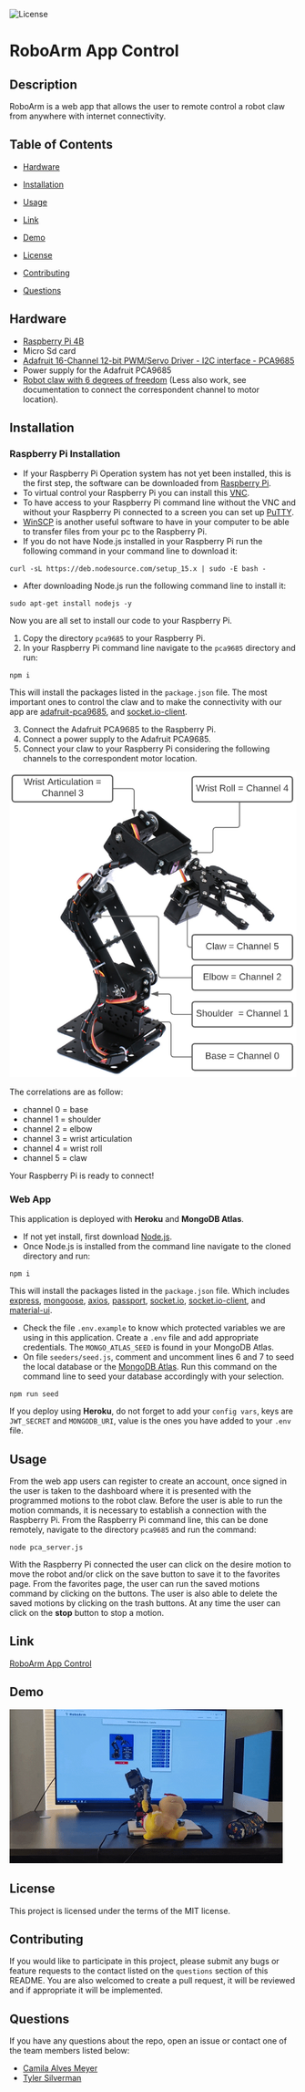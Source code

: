 ![License](https://img.shields.io/badge/license-MIT-blue)

# RoboArm App Control

## Description

RoboArm is a web app that allows the user to remote control a robot claw from anywhere with internet connectivity.

## Table of Contents

- [Hardware](#hardware)

- [Installation](#installation)

- [Usage](#usage)

- [Link](#link)

- [Demo](#Demo)

- [License](#license)

- [Contributing](#contributing)

- [Questions](#questions)

## Hardware

- [Raspberry Pi 4B](https://amzn.to/3kPjoPe)
- Micro Sd card
- [Adafruit 16-Channel 12-bit PWM/Servo Driver - I2C interface - PCA9685](https://amzn.to/3bieEi3)
- Power supply for the Adafruit PCA9685
- [Robot claw with 6 degrees of freedom](https://amzn.to/3biSImM) (Less also work, see
  documentation to connect the correspondent channel to motor
  location).

## Installation

### Raspberry Pi Installation

- If your Raspberry Pi Operation system has not yet been installed, this is the first step, the software can be downloaded from [Raspberry Pi](https://www.raspberrypi.org/software/).
- To virtual control your Raspberry Pi you can install this [VNC](https://www.raspberrypi.org/documentation/remote-access/vnc/).
- To have access to your Raspberry Pi command line without the VNC and without your Raspberry Pi connected to a screen you can set up [PuTTY](https://www.chiark.greenend.org.uk/~sgtatham/putty/latest.html).
- [WinSCP](https://winscp.net/eng/download.php) is another useful software to have in your computer to be able to transfer files from your pc to the Raspberry Pi.
- If you do not have Node.js installed in your Raspberry Pi run the following command in your command line to download it:

```
curl -sL https://deb.nodesource.com/setup_15.x | sudo -E bash -
```

- After downloading Node.js run the following command line to install it:

```
sudo apt-get install nodejs -y
```

Now you are all set to install our code to your Raspberry Pi.

1. Copy the directory `pca9685` to your Raspberry Pi.
2. In your Raspberry Pi command line navigate to the `pca9685` directory and run:

```
npm i
```

This will install the packages listed in the `package.json` file. The most important ones to control the claw and to make the connectivity with our app are [adafruit-pca9685](https://github.com/johntreacy/adafruit-pca9685), and [socket.io-client](https://socket.io/docs/v3/client-installation/). 

3. Connect the Adafruit PCA9685 to the Raspberry Pi. 
4. Connect a power supply to the Adafruit PCA9685. 
5. Connect your claw to your Raspberry Pi considering the following channels to the correspondent motor location.

![Motor location with correspondent channel number](https://github.com/Mimila-85/roboarm-app-control/blob/master/client/src/assets/roboArmChannelDistribution.PNG)

The correlations are as follow:

- channel 0 = base
- channel 1 = shoulder
- channel 2 = elbow
- channel 3 = wrist articulation
- channel 4 = wrist roll
- channel 5 = claw

Your Raspberry Pi is ready to connect!

### Web App

This application is deployed with **Heroku** and **MongoDB Atlas**.

- If not yet install, first download [Node.js](https://nodejs.org/).
- Once Node.js is installed from the command line navigate to the cloned directory and run:

```
npm i
```

This will install the packages listed in the `package.json` file. Which includes [express](https://expressjs.com/), [mongoose](https://mongoosejs.com/), [axios](https://www.npmjs.com/package/axios), [passport](http://www.passportjs.org/), [socket.io](https://socket.io/docs/v3/server-initialization/), [socket.io-client](https://socket.io/docs/v3/client-installation/), and [material-ui](https://material-ui.com/).

- Check the file `.env.example` to know which protected variables we are using in this application. Create a `.env` file and add appropriate credentials. The `MONGO_ATLAS_SEED` is found in your MongoDB Atlas.
- On file `seeders/seed.js`, comment and uncomment lines 6 and 7 to seed the local database or the [MongoDB Atlas](https://www.mongodb.com/cloud/atlas). Run this command on the command line to seed your database accordingly with your selection.

```
npm run seed
```

If you deploy using **Heroku**, do not forget to add your `config vars`, keys are `JWT_SECRET` and `MONGODB_URI`, value is the ones you have added to your `.env` file.

## Usage

From the web app users can register to create an account, once signed in the user is taken to the dashboard where it is presented with the programmed motions to the robot claw.
Before the user is able to run the motion commands, it is necessary to establish a connection with the Raspberry Pi. From the Raspberry Pi command line, this can be done remotely, navigate to the directory `pca9685` and run the command:

```
node pca_server.js
```

With the Raspberry Pi connected the user can click on the desire motion to move the robot and/or click on the save button to save it to the favorites page. From the favorites page, the user can run the saved motions command by clicking on the buttons. The user is also able to delete the saved motions by clicking on the trash buttons.
At any time the user can click on the **stop** button to stop a motion.

## Link

[RoboArm App Control](https://roboarmcontrol.herokuapp.com/)

## Demo

![RoboArm App Control Demo](https://github.com/Mimila-85/roboarm-app-control/blob/master/client/src/assets/roboArmDemo.gif)

## License

This project is licensed under the terms of the MIT license.

## Contributing

If you would like to participate in this project, please submit any bugs or feature requests to the contact listed on the `questions` section of this README. You are also welcomed to create a pull request, it will be reviewed and if appropriate it will be implemented.

## Questions

If you have any questions about the repo, open an issue or contact one of the team members listed below:

- [Camila Alves Meyer](https://github.com/Mimila-85)
- [Tyler Silverman](https://github.com/TylerSilverman)

